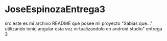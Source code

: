 # JoseEspinozaEntrega3
src
este es mi archivo README que posee mi proyecto "Sabias que..." utilizando ionic angular esta vez virtualizandolo en android studio" entrega 3
